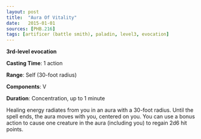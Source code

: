 ```yaml
---
layout: post
title:  "Aura Of Vitality"
date:   2015-01-01
sources: [PHB.216]
tags: [artificer (battle smith), paladin, level3, evocation]
---
```


**3rd-level evocation**

**Casting Time**: 1 action

**Range**: Self (30-foot radius)

**Components**: V

**Duration**: Concentration, up to 1 minute

Healing energy radiates from you in an aura with a 30-foot radius. Until the spell ends, the aura moves with you, centered on you. You can use a bonus action to cause one creature in the aura (including you) to regain 2d6 hit points.
